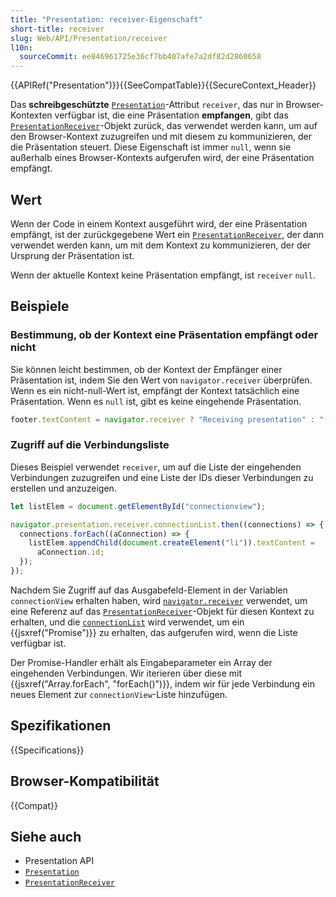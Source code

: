 ```yaml
---
title: "Presentation: receiver-Eigenschaft"
short-title: receiver
slug: Web/API/Presentation/receiver
l10n:
  sourceCommit: ee846961725e36cf7bb407afe7a2df82d2860658
---
```


{{APIRef("Presentation")}}{{SeeCompatTable}}{{SecureContext_Header}}

Das **schreibgeschützte** [`Presentation`](/de/docs/Web/API/Presentation)-Attribut `receiver`, das nur in Browser-Kontexten verfügbar ist, die eine Präsentation **empfangen**, gibt das [`PresentationReceiver`](/de/docs/Web/API/PresentationReceiver)-Objekt zurück, das verwendet werden kann, um auf den Browser-Kontext zuzugreifen und mit diesem zu kommunizieren, der die Präsentation steuert. Diese Eigenschaft ist immer `null`, wenn sie außerhalb eines Browser-Kontexts aufgerufen wird, der eine Präsentation empfängt.

## Wert

Wenn der Code in einem Kontext ausgeführt wird, der eine Präsentation empfängt, ist der zurückgegebene Wert ein [`PresentationReceiver`](/de/docs/Web/API/PresentationReceiver), der dann verwendet werden kann, um mit dem Kontext zu kommunizieren, der der Ursprung der Präsentation ist.

Wenn der aktuelle Kontext keine Präsentation empfängt, ist `receiver` `null`.

## Beispiele

### Bestimmung, ob der Kontext eine Präsentation empfängt oder nicht

Sie können leicht bestimmen, ob der Kontext der Empfänger einer Präsentation ist, indem Sie den Wert von `navigator.receiver` überprüfen. Wenn es ein nicht-null-Wert ist, empfängt der Kontext tatsächlich eine Präsentation. Wenn es `null` ist, gibt es keine eingehende Präsentation.

```js
footer.textContent = navigator.receiver ? "Receiving presentation" : "(idle)";
```

### Zugriff auf die Verbindungsliste

Dieses Beispiel verwendet `receiver`, um auf die Liste der eingehenden Verbindungen zuzugreifen und eine Liste der IDs dieser Verbindungen zu erstellen und anzuzeigen.

```js
let listElem = document.getElementById("connectionview");

navigator.presentation.receiver.connectionList.then((connections) => {
  connections.forEach((aConnection) => {
    listElem.appendChild(document.createElement("li")).textContent =
      aConnection.id;
  });
});
```

Nachdem Sie Zugriff auf das Ausgabefeld-Element in der Variablen `connectionView` erhalten haben, wird [`navigator.receiver`](/de/docs/Web/API/Navigator/receiver) verwendet, um eine Referenz auf das [`PresentationReceiver`](/de/docs/Web/API/PresentationReceiver)-Objekt für diesen Kontext zu erhalten, und die [`connectionList`](/de/docs/Web/API/PresentationReceiver/connectionList) wird verwendet, um ein {{jsxref("Promise")}} zu erhalten, das aufgerufen wird, wenn die Liste verfügbar ist.

Der Promise-Handler erhält als Eingabeparameter ein Array der eingehenden Verbindungen. Wir iterieren über diese mit {{jsxref("Array.forEach", "forEach()")}}, indem wir für jede Verbindung ein neues Element zur `connectionView`-Liste hinzufügen.

## Spezifikationen

{{Specifications}}

## Browser-Kompatibilität

{{Compat}}

## Siehe auch

- Presentation API
- [`Presentation`](/de/docs/Web/API/Presentation)
- [`PresentationReceiver`](/de/docs/Web/API/PresentationReceiver)

